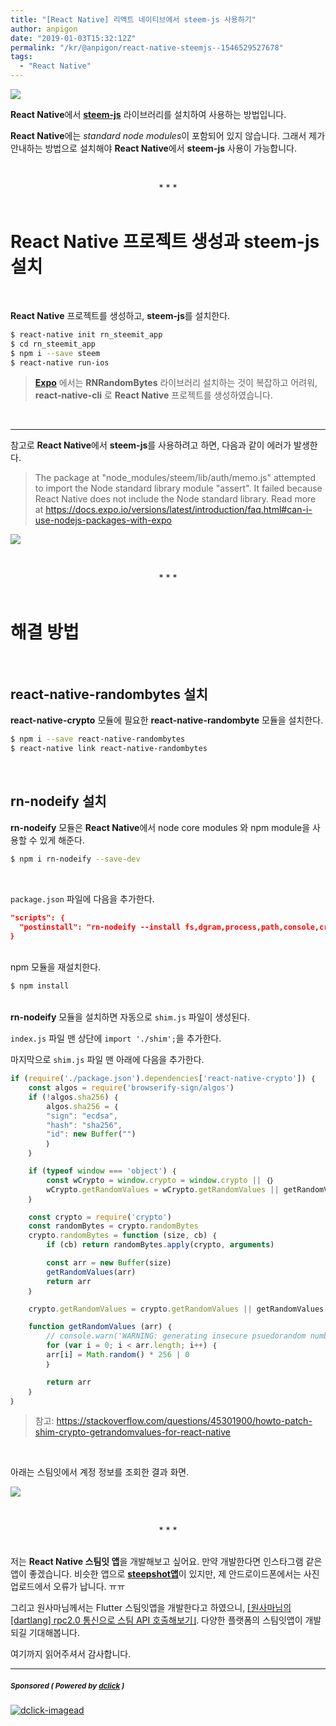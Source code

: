 ```yaml
---
title: "[React Native] 리액트 네이티브에서 steem-js 사용하기"
author: anpigon
date: "2019-01-03T15:32:12Z"
permalink: "/kr/@anpigon/react-native-steemjs--1546529527678"
tags:
  - "React Native"
---
```

![](https://ipfs.busy.org/ipfs/QmcBD5iW3f6Y8ARqGynSzFYPwiMDzqZaNwo3kRwVJ4LhHZ)

**React Native**에서 [**steem-js**](https://github.com/steemit/steem-js) 라이브러리를 설치하여 사용하는 방법입니다. 

**React Native**에는 *standard node modules*이 포함되어 있지 않습니다. 그래서 제가 안내하는 방법으로 설치해야  **React Native**에서 **steem-js** 사용이 가능합니다. 

<br><center>* * *</center><br>

# React Native 프로젝트 생성과 steem-js 설치

<br>

**React Native** 프로젝트를 생성하고, **steem-js**를 설치한다.

```bash
$ react-native init rn_steemit_app
$ cd rn_steemit_app
$ npm i --save steem
$ react-native run-ios
```
> [**Expo**](https://expo.io) 에서는 **RNRandomBytes** 라이브러리 설치하는 것이 복잡하고 어려워, **react-native-cli** 로 **React Native** 프로젝트를 생성하였습니다.

<br><hr>

참고로 **React Native**에서 **steem-js**를 사용하려고 하면,  다음과 같이 에러가 발생한다.

> The package at "node_modules/steem/lib/auth/memo.js" attempted to import the Node standard library module "assert". It failed because React Native does not include the Node standard library. Read more at https://docs.expo.io/versions/latest/introduction/faq.html#can-i-use-nodejs-packages-with-expo

![](https://user-images.githubusercontent.com/3969643/50595410-813af300-0ee3-11e9-85aa-e13b09951cf4.png)

<br><center>* * *</center><br>


# 해결 방법

<br>

## react-native-randombytes 설치

 **react-native-crypto** 모듈에 필요한 **react-native-randombyte** 모듈을 설치한다. 

```bash
$ npm i --save react-native-randombytes
$ react-native link react-native-randombytes
```

<br>

## rn-nodeify 설치

**rn-nodeify** 모듈은 **React Native**에서 node core modules 와 npm module을 사용할 수 있게 해준다.

```bash
$ npm i rn-nodeify --save-dev
```

<br>

`package.json` 파일에 다음을 추가한다.

```json
"scripts": ｛
  "postinstall": "rn-nodeify --install fs,dgram,process,path,console,crypto,vm,stream,buffer,events,assert --hack"
｝
```

<br>npm 모듈을 재설치한다.

```bash
$ npm install
```
<br>**rn-nodeify** 모듈을 설치하면 자동으로 `shim.js` 파일이 생성된다.

`index.js` 파일 맨 상단에 `import './shim';`을 추가한다. 

마지막으로 `shim.js` 파일 맨 아래에 다음을 추가한다.

```js
if (require('./package.json').dependencies['react-native-crypto']) ｛
    const algos = require('browserify-sign/algos')
    if (!algos.sha256) ｛
        algos.sha256 = ｛
        "sign": "ecdsa",
        "hash": "sha256",
        "id": new Buffer("")
        ｝
    ｝

    if (typeof window === 'object') ｛
        const wCrypto = window.crypto = window.crypto || ｛｝
        wCrypto.getRandomValues = wCrypto.getRandomValues || getRandomValues
    ｝

    const crypto = require('crypto')
    const randomBytes = crypto.randomBytes
    crypto.randomBytes = function (size, cb) ｛
        if (cb) return randomBytes.apply(crypto, arguments)

        const arr = new Buffer(size)
        getRandomValues(arr)
        return arr
    ｝

    crypto.getRandomValues = crypto.getRandomValues || getRandomValues

    function getRandomValues (arr) ｛
        // console.warn('WARNING: generating insecure psuedorandom number')
        for (var i = 0; i < arr.length; i++) ｛
        arr[i] = Math.random() * 256 | 0
        ｝

        return arr
    ｝
｝
```

> 참고: https://stackoverflow.com/questions/45301900/howto-patch-shim-crypto-getrandomvalues-for-react-native

<br>

아래는 스팀잇에서 계정 정보를 조회한 결과 화면.

![](https://steemitimages.com/300x0/https://ipfs.busy.org/ipfs/QmaSSsLGTrbPvod2vxCScosTWRuHSwe1YKWdeUBDansFU9)


<br><center>* * *</center><br>

저는 **React Native 스팀잇 앱**을 개발해보고 싶어요. 만약 개발한다면 인스타그램 같은 앱이 좋겠습니다. 비슷한 앱으로 [**steepshot앱**](https://steepshot.io/)이 있지만, 제 안드로이드폰에서는 사진 업로드에서 오류가 납니다. ㅠㅠ

그리고 원사마님께서는 Flutter 스팀잇앱을 개발한다고 하였으니, [⌈원사마님의 [dartlang] rpc2.0 통신으로 스팀 API 호출해보기⌋](https://steemit.com/dartlang/@wonsama/dartlang-rpc20-api--1546358574596). 
다양한 플랫폼의 스팀잇앱이 개발되길 기대해봅니다.

여기까지 읽어주셔서 감사합니다.

---

#####  <sub> **Sponsored ( Powered by [dclick](https://www.dclick.io) )** </sub>
[![dclick-imagead](https://s3.ap-northeast-2.amazonaws.com/dclick/image/glory7/1544187953824.png)](https://api.dclick.io/v1/c?x=eyJhbGciOiJIUzI1NiIsInR5cCI6IkpXVCJ9.eyJjIjoiYW5waWdvbiIsInMiOiJyZWFjdC1uYXRpdmUtc3RlZW1qcy0tMTU0NjUyOTUyNzY3OCIsImEiOlsiaS01OSJdLCJ1cmwiOiJodHRwOi8vd3d3Lmdvb2RzcGluZS5vcmcvIiwiaWF0IjoxNTQ2NTI5NTI3LCJleHAiOjE4NjE4ODk1Mjd9.lVJme4GYfE5npwVM9z82R4Z1ITC-qt2FZ4xzHeU9LHw)
